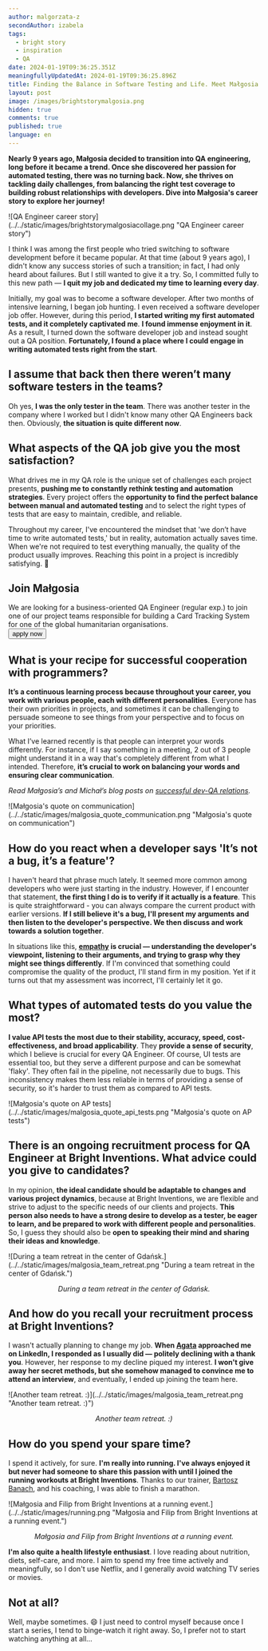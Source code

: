 ```yaml
---
author: malgorzata-z
secondAuthor: izabela
tags:
  - bright story
  - inspiration
  - QA
date: 2024-01-19T09:36:25.351Z
meaningfullyUpdatedAt: 2024-01-19T09:36:25.896Z
title: Finding the Balance in Software Testing and Life. Meet Małgosia
layout: post
image: /images/brightstorymalgosia.png
hidden: true
comments: true
published: true
language: en
---
```

**Nearly 9 years ago, Małgosia decided to transition into QA engineering, long before it became a trend. Once she discovered her passion for automated testing, there was no turning back. Now, she thrives on tackling daily challenges, from balancing the right test coverage to building robust relationships with developers. Dive into Małgosia's career story to explore her journey!**

<div className="image">![QA Engineer career story](../../static/images/brightstorymalgosiacollage.png "QA Engineer career story")</div>

I think I was among the first people who tried switching to software development before it became popular. At that time (about 9 years ago), I didn't know any success stories of such a transition; in fact, I had only heard about failures. But I still wanted to give it a try. So, I committed fully to this new path — **I quit my job and dedicated my time to learning every day**. 

Initially, my goal was to become a software developer. After two months of intensive learning, I began job hunting. I even received a software developer job offer. However, during this period, **I started writing my first automated tests, and it completely captivated me**. **I found immense enjoyment in it**. As a result, I turned down the software developer job and instead sought out a QA position. **Fortunately, I found a place where I could engage in writing automated tests right from the start**.

## I assume that back then there weren’t many software testers in the teams?

Oh yes, **I was the only tester in the team**. There was another tester in the company where I worked but I didn't know many other QA Engineers back then. Obviously, **the situation is quite different now**.

## What aspects of the QA job give you the most satisfaction?

What drives me in my QA role is the unique set of challenges each project presents, **pushing me to constantly rethink testing and automation strategies**. Every project offers the **opportunity to find the perfect balance between manual and automated testing** and to select the right types of tests that are easy to maintain, credible, and reliable. 

Throughout my career, I've encountered the mindset that 'we don’t have time to write automated tests,' but in reality, automation actually saves time. When we're not required to test everything manually, the quality of the product usually improves. Reaching this point in a project is incredibly satisfying. 🙂

<div class='block-button'><h2>Join Małgosia</h2><div>We are looking for a business-oriented QA Engineer (regular exp.) to join one of our project teams responsible for building a Card Tracking System for one of the global humanitarian organisations.</div><a href="/jobs/qa-engineer/"><button>apply now</button></a></div>

## What is your recipe for successful cooperation with programmers?

**It’s a continuous learning process because throughout your career, you work with various people, each with different personalities**. Everyone has their own priorities in projects, and sometimes it can be challenging to persuade someone to see things from your perspective and to focus on your priorities. 

What I’ve learned recently is that people can interpret your words differently. For instance, if I say something in a meeting, 2 out of 3 people might understand it in a way that's completely different from what I intended. Therefore, **it’s crucial to work on balancing your words and ensuring clear communication**.

*Read Małgosia’s and Michał’s blog posts on [successful dev-QA relations](/blog/communication-challenges-faced-by-developers-and-testers/).*

<div className="image">![Małgosia's quote on communication](../../static/images/malgosia_quote_communication.png "Małgosia's quote on communication")</div>

## How do you react when a developer says 'It’s not a bug, it’s a feature'?

I haven't heard that phrase much lately. It seemed more common among developers who were just starting in the industry. However, if I encounter that statement, **the first thing I do is to verify if it actually is a feature**. This is quite straightforward - you can always compare the current product with earlier versions. **If I still believe it's a bug, I'll present my arguments and then listen to the developer's perspective. We then discuss and work towards a solution together**. 

In situations like this, **[empathy](/blog/three-dimensions-of-empathy/) is crucial — understanding the developer's viewpoint, listening to their arguments, and trying to grasp why they might see things differently**. If I'm convinced that something could compromise the quality of the product, I'll stand firm in my position. Yet if it turns out that my assessment was incorrect, I'll certainly let it go.

## What types of automated tests do you value the most?

**I value API tests the most due to their stability, accuracy, speed, cost-effectiveness, and broad applicability**. They **provide a sense of security**, which I believe is crucial for every QA Engineer. Of course, UI tests are essential too, but they serve a different purpose and can be somewhat 'flaky'. They often fail in the pipeline, not necessarily due to bugs. This inconsistency makes them less reliable in terms of providing a sense of security, so it's harder to trust them as compared to API tests.

<div className="image">![Małgosia's quote on AP tests](../../static/images/malgosia_quote_api_tests.png "Małgosia's quote on AP tests")</div>

## There is an ongoing recruitment process for QA Engineer at Bright Inventions. What advice could you give to candidates?

In my opinion, **the ideal candidate should be adaptable to changes and various project dynamics**, because at Bright Inventions, we are flexible and strive to adjust to the specific needs of our clients and projects. **This person also needs to have a strong desire to develop as a tester, be eager to learn, and be prepared to work with different people and personalities**. So, I guess they should also be **open to speaking their mind and sharing their ideas and knowledge**.

<div className="image">![During a team retreat in the center of Gdańsk.](../../static/images/malgosia_team_retreat.png "During a team retreat in the center of Gdańsk.")</div>

*<center>During a team retreat in the center of Gdańsk.</center>*

## And how do you recall your recruitment process at Bright Inventions? 

I wasn't actually planning to change my job. **When [Agata](/about-us/agata-m/) approached me on LinkedIn, I responded as I usually did — politely declining with a thank you**. However, her response to my decline piqued my interest. **I won't give away her secret methods, but she somehow managed to convince me to attend an interview**, and eventually, I ended up joining the team here.

<div className="image">![Another team retreat. :)](../../static/images/malgosia_team_retreat.png "Another team retreat. :)")</div>

*<center>Another team retreat. :)</center>*

## How do you spend your spare time?

I spend it actively, for sure. **I'm really into running. I've always enjoyed it but never had someone to share this passion with until I joined the running workouts at Bright Inventions**. Thanks to our trainer, [Bartosz Banach](https://bartoszbanach.pl/), and his coaching, I was able to finish a marathon. 

<div className="image">![Małgosia and Filip from Bright Inventions at a running event.](../../static/images/running.png "Małgosia and Filip from Bright Inventions at a running event.")</div>

*<center>Małgosia and Filip from Bright Inventions at a running event.</center>*

**I'm also quite a health lifestyle enthusiast**. I love reading about nutrition, diets, self-care, and more. I aim to spend my free time actively and meaningfully, so I don't use Netflix, and I generally avoid watching TV series or movies.

## Not at all?

Well, maybe sometimes. 😄 I just need to control myself because once I start a series, I tend to binge-watch it right away. So, I prefer not to start watching anything at all...